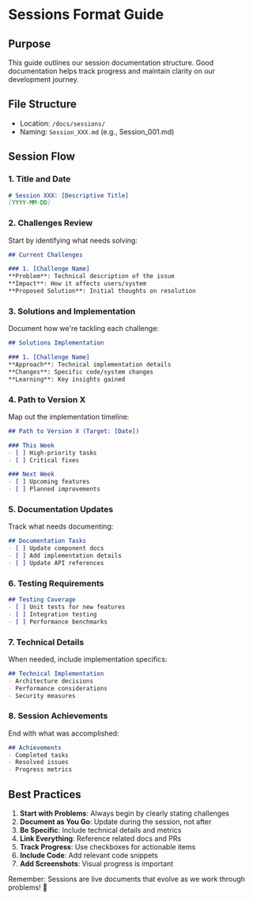 # Sessions Format Guide

## Purpose
This guide outlines our session documentation structure. Good documentation helps track progress and maintain clarity on our development journey.

## File Structure
- Location: `/docs/sessions/`
- Naming: `Session_XXX.md` (e.g., Session_001.md)

## Session Flow

### 1. Title and Date
```markdown
# Session XXX: [Descriptive Title]
[YYYY-MM-DD]
```

### 2. Challenges Review
Start by identifying what needs solving:

```markdown
## Current Challenges

### 1. [Challenge Name]
**Problem**: Technical description of the issue
**Impact**: How it affects users/system
**Proposed Solution**: Initial thoughts on resolution
```

### 3. Solutions and Implementation
Document how we're tackling each challenge:

```markdown
## Solutions Implementation

### 1. [Challenge Name]
**Approach**: Technical implementation details
**Changes**: Specific code/system changes
**Learning**: Key insights gained
```

### 4. Path to Version X
Map out the implementation timeline:

```markdown
## Path to Version X (Target: [Date])

### This Week
- [ ] High-priority tasks
- [ ] Critical fixes

### Next Week
- [ ] Upcoming features
- [ ] Planned improvements
```

### 5. Documentation Updates
Track what needs documenting:

```markdown
## Documentation Tasks
- [ ] Update component docs
- [ ] Add implementation details
- [ ] Update API references
```

### 6. Testing Requirements
```markdown
## Testing Coverage
- [ ] Unit tests for new features
- [ ] Integration testing
- [ ] Performance benchmarks
```

### 7. Technical Details
When needed, include implementation specifics:

```markdown
## Technical Implementation
- Architecture decisions
- Performance considerations
- Security measures
```

### 8. Session Achievements
End with what was accomplished:

```markdown
## Achievements
- Completed tasks
- Resolved issues
- Progress metrics
```

## Best Practices
1. **Start with Problems**: Always begin by clearly stating challenges
2. **Document as You Go**: Update during the session, not after
3. **Be Specific**: Include technical details and metrics
4. **Link Everything**: Reference related docs and PRs
5. **Track Progress**: Use checkboxes for actionable items
6. **Include Code**: Add relevant code snippets
7. **Add Screenshots**: Visual progress is important

Remember: Sessions are live documents that evolve as we work through problems! 🚀

